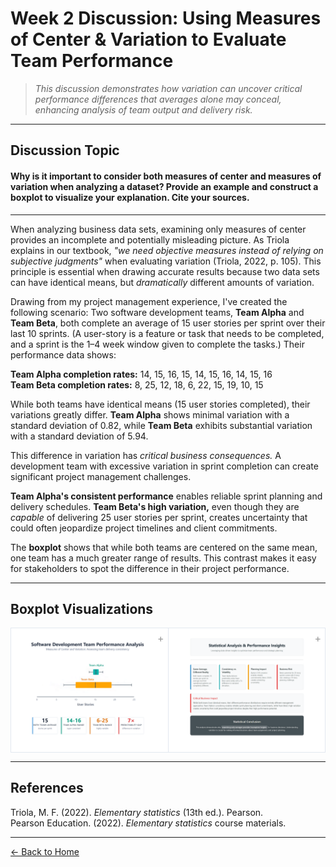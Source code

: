 # Week 2 Discussion: Using Measures of Center & Variation to Evaluate Team Performance

> *This discussion demonstrates how variation can uncover critical performance differences that averages alone may conceal, enhancing analysis of team output and delivery risk.*

---

## **Discussion Topic**

#### Why is it important to consider both measures of center and measures of variation when analyzing a dataset? Provide an example and construct a boxplot to visualize your explanation. Cite your sources.

---

When analyzing business data sets, examining only measures of center provides an incomplete and potentially misleading picture. As Triola explains in our textbook, *"we need objective measures instead of relying on subjective judgments"* when evaluating variation (Triola, 2022, p. 105). This principle is essential when drawing accurate results because two data sets can have identical means, but *dramatically* different amounts of variation.

Drawing from my project management experience, I've created the following scenario: Two software development teams, **Team Alpha** and **Team Beta**, both complete an average of 15 user stories per sprint over their last 10 sprints. (A user-story is a feature or task that needs to be completed, and a sprint is the 1–4 week window given to complete the tasks.) Their performance data shows:

**Team Alpha completion rates:** 14, 15, 16, 15, 14, 15, 16, 14, 15, 16  
**Team Beta completion rates:** 8, 25, 12, 18, 6, 22, 15, 19, 10, 15

While both teams have identical means (15 user stories completed), their variations greatly differ. **Team Alpha** shows minimal variation with a standard deviation of 0.82, while **Team Beta** exhibits substantial variation with a standard deviation of 5.94.

This difference in variation has *critical business consequences.* A development team with excessive variation in sprint completion can create significant project management challenges.

**Team Alpha's consistent performance** enables reliable sprint planning and delivery schedules. **Team Beta's high variation,** even though they are *capable* of delivering 25 user stories per sprint, creates uncertainty that could often jeopardize project timelines and client commitments.

The **boxplot** shows that while both teams are centered on the same mean, one team has a much greater range of results. This contrast makes it easy for stakeholders to spot the difference in their project performance.

---

## Boxplot Visualizations

<div style="display: flex; flex-wrap: nowrap; max-width: 1100px; margin: 0 auto;">
  <div class="imageBorder" >
    <img
   src="https://github.com/GabrielleDominguez/Statics-Applied-Bridging-Data-Decision-Making-in-Project-Management/blob/0ace3bb0847c61018f2c28df93381757fd91469c/Article%202%2C%20image%201%20v8.png?raw=true"
      alt="Boxplot Image 1"
      style="width: 100%; height: auto; display: block; cursor: pointer; border-radius: 0; transition: filter 0.3s ease;"
      class="zoomable"
    />
    <div class="plus">+</div>
  </div>

  <div class="imageBorder borderLeft" >
    <img
   src="https://github.com/GabrielleDominguez/Statics-Applied-Bridging-Data-Decision-Making-in-Project-Management/blob/4a74e50303f921a564c35dad7ae6df8e7c4d7fcc/Article%202%2C%20image%202%20v5.png?raw=true"
      alt="Boxplot Image 2"
      style="width: 100%; height: auto; display: block; cursor: pointer; border-radius: 0; transition: filter 0.3s ease;"
      class="zoomable"
    />
    <div style="position: absolute; top: 6px; right: 6px; font-size: 16px; color: rgba(0,0,0,0.4); pointer-events:none;">+</div>
  </div>
</div>

<style>
  
.imageBorder {
flex: 1; border: 1.5px solid #e2e8f0; position: relative; overflow: hidden;
}

.borderLeft {
border-left: none;
}

.plus {
position: absolute; top: 6px; right: 6px; font-size: 16px; color: rgba(0,0,0,0.4); pointer-events:none;
}
  
  /* Desktop: double size from 250px to ~500px */
  @media (min-width: 769px) {
    div[style*="flex: 1"] {
      min-width: 500px;
    }
    div[style*="flex: 1"]:hover img.zoomable {
      filter: brightness(0.85);
      transition: filter 0.3s ease;
    }
    div[style*="flex: 1"]:hover {
      box-shadow: none;
      filter: none;
      z-index: 10;
      transition: none;
    }
  }

  /* Mobile: keep exactly as is, side by side */
  @media (max-width: 768px) {
    div[style*="flex: 1"] {
      min-width: 45vw;
    }
  }

  /* Remove right border on last box */
  div[style*="flex: 1"]:last-child {
    border-right: none !important;
  }
  
  @media (hover: hover) and (pointer: fine) {
  .imageBorder:hover img.zoomable {
    filter: brightness(0.9);
    transition: filter 0.3s ease;
  }

  .imageBorder:hover .plus {
    color: rgba(0, 0, 0, 0.7);
    transition: color 0.3s ease;
  }
}
</style>

<script>
  // Modal Zoom script unchanged
  const zoomables = document.querySelectorAll('.zoomable');
  const modal = document.createElement('div');
  modal.id = 'modal';
  modal.style.cssText = `
    display:none; 
    position:fixed; 
    z-index:1000; 
    top:0; left:0; 
    width:100vw; height:100vh; 
    background:rgba(0,0,0,0.8); 
    justify-content:center; 
    align-items:center;
  `;
  modal.innerHTML = `
    <span id="modal-close" style="position: fixed; top: 20px; right: 30px; color: white; font-size: 30px; font-weight: bold; cursor: pointer;">&times;</span>
    <img id="modal-img" src="" alt="" style="max-width: 90%; max-height: 90%; border-radius: 8px; box-shadow: 0 0 15px rgba(0,0,0,0.5);" />
  `;
  document.body.appendChild(modal);

  const modalImg = document.getElementById('modal-img');
  const modalClose = document.getElementById('modal-close');

  zoomables.forEach(img => {
    img.addEventListener('click', () => {
      modal.style.display = 'flex';
      modalImg.src = img.src;
      modalImg.alt = img.alt;
    });
  });

  modalClose.addEventListener('click', () => {
    modal.style.display = 'none';
    modalImg.src = '';
  });

  modal.addEventListener('click', e => {
    if (e.target === modal) {
      modal.style.display = 'none';
      modalImg.src = '';
    }
  });

  document.addEventListener('keydown', e => {
    if (e.key === 'Escape') {
      modal.style.display = 'none';
      modalImg.src = '';
    }
  });
  
  function generateOpenGraphTags() {
    const currentURL = window.location.href;
    
    const titleElement = document.querySelector('h1');
    const title = titleElement ? titleElement.textContent.trim() : '';
    
    const imageElement = document.querySelector('img');
    let imageURL = '';
    if (imageElement) {
      imageURL = imageElement.src;
      if (imageURL.startsWith('/')) {
        imageURL = window.location.origin + imageURL;
      }
    }
    
    const paragraphs = document.querySelectorAll('p');
    let description = '';
    for (let p of paragraphs) {
      if (p.textContent.trim() && p.textContent.trim().length > 20) {
        description = p.textContent.trim();
        if (description.length > 160) {
          description = description.substring(0, 157) + '...';
        }
        break;
      }
    }
    
    function updateMetaTag(property, content, attribute = 'property') {
      if (!content) return;
      let metaTag = document.querySelector(`meta[${attribute}="${property}"]`);
      if (!metaTag) {
        metaTag = document.createElement('meta');
        metaTag.setAttribute(attribute, property);
        document.head.appendChild(metaTag);
      }
      metaTag.setAttribute('content', content);
    }
    
    updateMetaTag('og:title', title);
    updateMetaTag('og:description', description);
    updateMetaTag('og:image', imageURL);
    updateMetaTag('og:url', currentURL);
    updateMetaTag('twitter:title', title);
    updateMetaTag('twitter:description', description);
    updateMetaTag('twitter:image', imageURL);
    
    if (title) document.title = title;
  }

  document.addEventListener('DOMContentLoaded', function() {
    setTimeout(generateOpenGraphTags, 100);
  });
</script>
  
---

## References

Triola, M. F. (2022). *Elementary statistics* (13th ed.). Pearson.  
Pearson Education. (2022). *Elementary statistics* course materials.

---

[← Back to Home](https://gabrielledominguez.github.io/Statistics-Applied-Bridging-Data-Decision-Making-in-Project-Management/)

